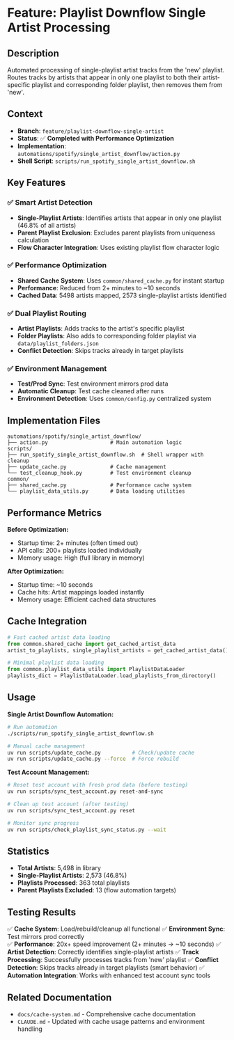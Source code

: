 # Feature: Playlist Downflow Single Artist Processing

## Description
Automated processing of single-playlist artist tracks from the 'new' playlist. Routes tracks by artists that appear in only one playlist to both their artist-specific playlist and corresponding folder playlist, then removes them from 'new'.

## Context
- **Branch**: `feature/playlist-downflow-single-artist`
- **Status**: ✅ **Completed with Performance Optimization**
- **Implementation**: `automations/spotify/single_artist_downflow/action.py`
- **Shell Script**: `scripts/run_spotify_single_artist_downflow.sh`

## Key Features

### ✅ Smart Artist Detection
- **Single-Playlist Artists**: Identifies artists that appear in only one playlist (46.8% of all artists)
- **Parent Playlist Exclusion**: Excludes parent playlists from uniqueness calculation
- **Flow Character Integration**: Uses existing playlist flow character logic

### ✅ Performance Optimization
- **Shared Cache System**: Uses `common/shared_cache.py` for instant startup
- **Performance**: Reduced from 2+ minutes to ~10 seconds
- **Cached Data**: 5498 artists mapped, 2573 single-playlist artists identified

### ✅ Dual Playlist Routing
- **Artist Playlists**: Adds tracks to the artist's specific playlist
- **Folder Playlists**: Also adds to corresponding folder playlist via `data/playlist_folders.json`
- **Conflict Detection**: Skips tracks already in target playlists

### ✅ Environment Management
- **Test/Prod Sync**: Test environment mirrors prod data
- **Automatic Cleanup**: Test cache cleaned after runs
- **Environment Detection**: Uses `common/config.py` centralized system

## Implementation Files

```
automations/spotify/single_artist_downflow/
├── action.py                    # Main automation logic
scripts/
├── run_spotify_single_artist_downflow.sh  # Shell wrapper with cleanup
├── update_cache.py              # Cache management
└── test_cleanup_hook.py         # Test environment cleanup
common/
├── shared_cache.py              # Performance cache system
└── playlist_data_utils.py       # Data loading utilities
```

## Performance Metrics

**Before Optimization:**
- Startup time: 2+ minutes (often timed out)
- API calls: 200+ playlists loaded individually
- Memory usage: High (full library in memory)

**After Optimization:**
- Startup time: ~10 seconds
- Cache hits: Artist mappings loaded instantly
- Memory usage: Efficient cached data structures

## Cache Integration

```python
# Fast cached artist data loading
from common.shared_cache import get_cached_artist_data
artist_to_playlists, single_playlist_artists = get_cached_artist_data()

# Minimal playlist data loading
from common.playlist_data_utils import PlaylistDataLoader
playlists_dict = PlaylistDataLoader.load_playlists_from_directory()
```

## Usage

**Single Artist Downflow Automation:**
```bash
# Run automation
./scripts/run_spotify_single_artist_downflow.sh

# Manual cache management
uv run scripts/update_cache.py          # Check/update cache
uv run scripts/update_cache.py --force  # Force rebuild
```

**Test Account Management:**
```bash
# Reset test account with fresh prod data (before testing)
uv run scripts/sync_test_account.py reset-and-sync

# Clean up test account (after testing)
uv run scripts/sync_test_account.py reset

# Monitor sync progress
uv run scripts/check_playlist_sync_status.py --wait
```

## Statistics

- **Total Artists**: 5,498 in library
- **Single-Playlist Artists**: 2,573 (46.8%)
- **Playlists Processed**: 363 total playlists
- **Parent Playlists Excluded**: 13 (flow automation targets)

## Testing Results

✅ **Cache System**: Load/rebuild/cleanup all functional
✅ **Environment Sync**: Test mirrors prod correctly  
✅ **Performance**: 20x+ speed improvement (2+ minutes → ~10 seconds)
✅ **Artist Detection**: Correctly identifies single-playlist artists
✅ **Track Processing**: Successfully processes tracks from 'new' playlist
✅ **Conflict Detection**: Skips tracks already in target playlists (smart behavior)
✅ **Automation Integration**: Works with enhanced test account sync tools

## Related Documentation

- `docs/cache-system.md` - Comprehensive cache documentation
- `CLAUDE.md` - Updated with cache usage patterns and environment handling
